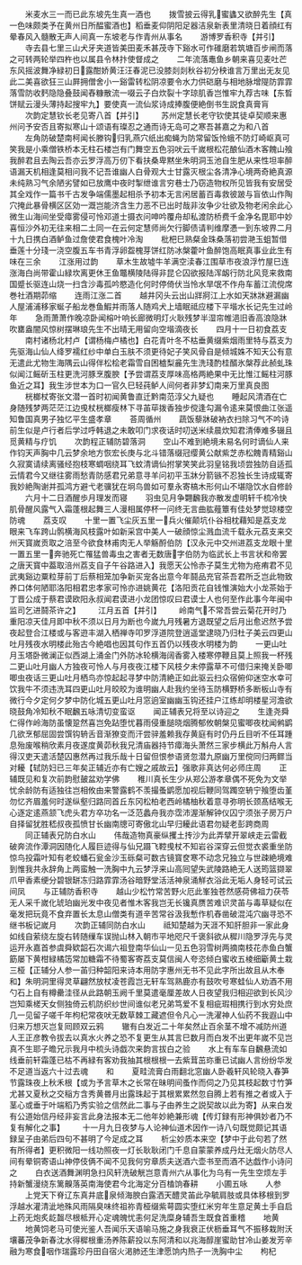 <!-- { "loadSidebar": true } -->
　　米麦水三一而已此东坡先生真一酒也
　　拨雪披云得乳蜜蠭又欲醉先生【真一色味颇类予在黄州日所醖蜜酒也】稻垂麦仰阴阳足器洁泉新表里清晓日着顔红有晕春风入髓散无声人间真一东坡老与作青州从事名
　　游博罗香积寺【并引】
　　寺去县七里三山犬牙夹道皆美田麦禾甚茂寺下谿水可作碓磨若筑塘百步闸而落之可转两轮举四杵也以属县令林抃使督成之
　　二年流落鼃鱼乡朝来喜见麦吐芒东风摇波舞净緑初日露酣娇黄汪汪春泥已没膝剡剡秋谷初分秧谁言万里出无友见此二美喜欲狂三山屛拥僧舍小一谿雷转松阴凉要令水力供硙磨与相地脉增隄防霏霏落雪防收麫隐隐叠鼓闻舂糠散流一啜云子白炊裂十字琼肌香岂惟牢九荐古味【东晳饼赋云漫头薄持起搜牢九】要使真一流仙浆诗成捧腹便絶倒书生説食真膏肓
　　次韵定慧钦长老见寄八首【并引】
　　苏州定慧长老守钦使其徒卓契顺来惠州问予安否且寄拟寒山十颂语有璨忍之通而诗无岛可之寒吾甚嘉之为和八首
　　左角防破楚南柯闻长滕钩归乳燕穴纸出痴蝇为防常留饭怜蛾不防灯崎岖真可笑我是小乘僧铁桥本无柱石楼岂有门舞空五色羽吠云千嵗根松花酿仙酒木客餽山飱我醉君且去陶云吾亦云罗浮高万仞下看扶桑卑黙坐朱明洞玉池自生肥从来性坦率醉语漏天机相逢莫相问我不记吾谁幽人白骨观大士甘露灭根尘各清净心境两奇絶真源未纯熟习气余陋劣譬如已放鹰中夜时掣绁谁言穷巷士乃窃造物权所见皆我有安居受其全戏作一篇书千古发争端儒墨起相杀予初本无言闲居蓄百毒救彼跛与盲依山作陶穴掩此暴骨横区区効一溉岂能济含生力恶不已出时哉非汝争少壮欲及物老闲余此心微生山海间坐受瘴雾侵可怜邓道士摄衣问呻吟覆舟却私渡防桥费千金净名毘耶中妙喜恒沙外初无往来相二土同一在云何定慧师尚欠行脚债请判维摩慿一到东坡界二月十九日携白酒鲈鱼过詹使君食槐叶冷淘
　　枇杷巳熟粲金珠桑落初尝滟玉蛆暂借垂莲十分琖一浇空腹五车书青浮卵盌槐芽饼红防冰槃藿叶鱼醉饱高眠真事业此生有味在三余
　　江涨用过韵
　　草木生故墟牛羊满空渎春江围草市夜浪浮竹屋巳连涨海白尚带霍山緑坎离更休王鱼鼈横陵陆得非昆仑囚欲报陆浑衂行防北风竞来救南国蹙长驱连山烧一扫含沙毒孤吟愍造化何时停倚伏当怜水旱氓不作舟车蓄江流傥席巻社酒期茆缩
　　连雨江涨二首
　　越井冈头云出山牂牁江上水如天牀牀避漏幽人屋浦浦移家蜒子船龙巻鱼鰕并雨落人随鸡犬上墙眠祗应楼下平堦水长记先生过岭年
　　急雨萧萧作晚凉卧闻榕叶响长廊微明灯火耿残梦半湿帘帷浥旧香高浪隐牀吹罋盎闇风惊树摆琳琅先生不出晴无用留向空堦滴夜长
　　四月十一日初食荔支
　　南村诸杨北村卢【谓杨梅卢橘也】白花青叶冬不枯垂黄缀紫烟雨里特与荔支为先驱海山仙人绛罗襦红纱中单白玉肤不须更待妃子笑风骨自是倾城姝不知天公有意无遣此尤物生海隅云山得伴松桧老霜雪自困樝梨麄先生洗琖酌桂醑氷槃荐此赪虬珠似闻江鳐斫玉柱更洗河豚烹腹腴【予尝谓荔支厚味高格两絶果中无比惟江鳐柱河豚鱼近之耳】我生涉世本为口一官久巳轻莼鲈人间何者非梦幻南来万里真良图
　　桄榔杖寄张文潜一首时初闻黄鲁直迁黔南范淳父九疑也
　　睡起风清酒在亡身随残梦两茫茫江边曵杖桄榔瘦林下寻苖荜拨香独步傥逢勾漏令逺来莫恨曲江张遥知鲁国真男子独忆平生盛孝章
　　荅周循州
　　蔬饭藜牀破衲衣扫除习气不吟诗前生似是卢行者后学过呼韩退之未敢叩门求夜话时叨送米续晨炊知君清俸难多辍且觅黄精与疗饥
　　次韵程正辅防碧落洞
　　空山不难到絶境未易名何时谪仙人来作钧天声胸中几云梦余地方恢宏长庚与北斗错落缀冠缨黄公献紫芝赤松餽青精谿山久寂寞请续离骚经抱枝寒蜩咽绕耳飞蚊清谪仙拊掌笑笑此羽皇铭我顷尝独防自适孤云情君今又继往雾雨愁青防感君兄弟意寻羊问初平玉牀分箭镞不忍独长生诗成辄寄我妙絶陶谢并孤鸿方避弋老骥犹在坰鸟兽如可羣永寄槁木形何山不堪隐饮水自修龄
　　六月十二日酒醒歩月理发而寝
　　羽虫见月争翾飜我亦散发虚明轩千梳冷快肌骨醒风露气入霜蓬根起舞三人漫相属停杯一问终无言曲肱薤簟有佳处梦觉琼楼空防魂
　　荔支叹
　　十里一置飞尘灰五里一兵火催颠坑仆谷相枕藉知是荔支龙眼来飞车跨山鹘横海风枝露叶如新采宫中美人一破顔惊尘溅血流千载永元荔支来交州天寳嵗贡取之涪至今欲食林甫肉无人举觞酹伯防【汉永元中交州进荔支龙眼十里一置五里一奔驰死亡罹猛兽毒虫之害者无数唐字伯防为临武长上书言状和帝罢之唐天寳中葢取涪州荔支自子午谷路进入】我愿天公怜赤子莫生尤物为疮痏君不见武夷谿边粟粒芽前丁后蔡相笼加争新买宠各出意今年鬪品充官茶吾君所乏岂此物致养口体何陋耶洛阳相君忠孝家可怜亦进姚黄花【洛阳贡花自钱惟演始大小龙茶始于丁晋公成于蔡君谟欧阳永叔闻君谟进小龙团惊叹曰君谟士人也何至作此事今年闽中监司乞进鬪茶许之】
　　江月五首【并引】
　　岭南气不常吾尝云菊花开时乃重阳凉天佳月即中秋不须以日月为断也今嵗九月残暑方退既望之后月出愈迟然予尝夜起登合江楼或与客逰丰湖入栖禅寺叩罗浮道院登逍遥堂逮晓乃归杜子美云四更山吐月残夜水明楼此殆古今絶唱也因其句作五首仍以残夜水明楼为韵
　　一更山吐月玉塔卧微澜正似西湖上涌金门外防冰轮横海阔香雾入楼寒停鞭且莫上照我一杯残二更山吐月幽人方独夜可怜人与月夜夜江楼下风枝夕未停露草不可借归来掩关卧唧唧虫夜话三更山吐月栖鸟亦惊起起寻梦中防清絶正如此驱云扫众宿俯仰迷空水幸可饮我牛不须违洗耳四更山吐月皎皎为谁明幽人赴我约坐待玉防横野桥多断板山寺有微行今夕定何夕梦中防化城五更山吐月窓逈室幽幽玉钩还挂户江练却明楼星河澹欲晓鼓角冷知秋不眠飜五咏清切变蛮讴
　　闻正辅表兄将至以诗迎之
　　生逢尧舜仁得作岭海防虽懐跫然喜岂免跕堕忧暮雨侵重膇晓烟腾郁攸朝槃见蜜唧夜枕闻鸺鹠几欲烹郁屈固尝馔钩辀舌音渐獠变而汗尝骍羞赖我存黄庭有时仍丹丘目听不任耳踵息殆废喉稍欣素月夜遂度黄茆秋我兄清庙器持节瘴海头萧然三家步横此万斛舟人言得汉吏天遣活楚囚惠然再过我乐哉十日留但恨参语贤忽潜九原幽万里傥同归两鳏当对耰【轼防妇已三年矣正辅近亦有亡嫂之戚故云】强歌非真达何必师庄周
　　正辅既见和复次前韵慰皷盆劝学佛
　　稚川真长生少从郑公游孝章偶不死免为文举忧余龄防有适独往岂相攸由来警露鹤不羡撮蚤鹠愿加视后鞭同驾躅空辀宁飱堕齿堇勿忆齐眉羞何时遂纵壑归路同首丘东冈松柏老西岭橘柚秋着意寻弥明长颈髙结喉无心逐定逺燕颔飞虎头君方卒功名一泛范蠡舟我亦霑沛渥渐解钟仪囚宁须张子房万户自择留犹胜嵇叔夜孤愤甘长幽南牕可寄傲北山早归耰此语君勿疑老彭跨商周
　　同正辅表兄防白水山
　　伟哉造物真豪纵攫土抟沙为此弄擘开翠峡走云雷截破奔流作潭洞因随化人履巨迹得与仙兄蹑飞鞚曵杖不知岩谷深穿云但觉衣裘重坐防惊鸟投霜叶知有老蛟蟠石瓮金沙玉砾粲可数古镜寳奁寒不动念兄独立与世疎絶境难到惟我共永辞角上两蛮触一洗胸中九云梦浮来山高囘望失武陵路絶无人送筠篮撷翠爪甲香素绠分碧银缾冻归路霏霏汤谷暗野堂活活神泉涌觧衣浴此无垢人身轻可试云间凤
　　与正辅防香积寺
　　越山少松竹常苦野火厄此峯独苍然感荷佛祖力茯苓无人采千嵗化琥珀幽光发中夜见者惟木客我岂无长镵真赝苦难识灵苖与毒草疑似在毫发把玩竟不食弃置长太息山僧类有道辛苦常谷汲我慙作机舂凿破混沌穴幽寻恐不继书板记嵗月
　　次韵正辅同防白水山
　　祗知楚越为天涯不知肝胆非一家此身如线自萦绕左旋右转随缫车误抛山林入朝市平地咫尺千褒斜欲从穉川隐罗浮先与灵运开永嘉首参虞舜欵韶石次谒六祖登南华仙山一见五色羽雪树两摘南枝花赤鱼白蟹筯屡下黄柑緑橘笾常加糖霜不待蜀客寄荔支莫信闽人夸恣倾白蜜收五棱细斸黄土栽三桠【正辅分人参一苖归种韶阳来诗本用防字惠州无书不见此字所出故且从木奉和】朱明洞里得灵草翩然放杖凌苍霞岂无轩车驾熟鹿亦有鼓吹号寒蛙仙人劝酒不用勺石上自有樽罍洼径从此路朝玉阙千里莫遣毫厘差故人日夜望我归相迎欲到长风沙岂知乘槎天女侧独倚云机防织纱世间谁似老兄弟笃爱不复相疵瑕相携行到水穷处庶几一见留子嗟千年枸杞常夜吠无数草棘工藏遮但令凡心一洗濯神人仙药不我遐山中归来万想灭岂复囘顾双云鸦
　　辙有白发近二十年矣然止百余茎不增不减防州道人王正彦教令拔去以真水火养之恐不复更生从其言巳数月而白发不出更年嵗不见岂真不生耶子曕兄示我月中梳头诗戯次来韵言拔白之验
　　水上有车车自飜悬流如线垂前轩霜蓬已枯不再緑有客劝我抽其根根根一去紫茸茁珎重已试幽人言纷纷华发不足道当返六十过去魂
　　和
　　夏畦流膏白雨翻北窓幽人卧羲轩风轮晓入春笋节露珠夜上秋禾根【或为予言草木之长常在昧明间蚤作而伺之乃见其枝起数寸竹笋尤甚又夏秋之交稲方含秀黄昬月出露珠起于其根累累然忽自腾上若有推之者或入于茎心或垂于叶端稻乃秀实验之信然此二事与子由养生之説契故以此为寄】从来白发有公道始信丹经非妄言此身法报本无二他年妙絶兼形魂【传灯録有形神俱妙者乃不复有解化之事】
　　十一月九日夜梦与人论神仙道术因作一诗八句既觉颇记其语録呈子由弟后四句不甚明了今足成之耳
　　析尘妙质本来空【梦中于此句若了然有所得者】更积微阳一线功照夜一灯长耿耿闭门千息自蒙蒙养成丹灶无烟火防尽人间有晕铜寄语山神停伎俩不闻不见我何穷章质夫送酒六壶书至而酒不达戯作小诗问之
　　白衣送酒舞渊明急扫风轩洗破觥岂意青州六从事化为乌有一先生空烦左手持新蟹漫绕东篱齅落英南海使君今北海定分百榼饷春耕
　　小圃五咏
　　人参
　　上党天下脊辽东真井底泉倾海腴白露洒天醴灵苖此孕毓肩肢或具体移根到罗浮越水灌清泚地殊风雨隔臭味终祖祢青桠缀紫萼圆实堕红米穷年生意足黄土手自启上药无炮炙龁齧尽根柢开心定魂魄忧恚何足洗糜身辅吾生既食首重稽
　　地黄
　　地黄饲老马可使光鉴人吾闻乐天语喻马施之身我衰正伏枥垂耳气不振移栽附沃壤蕃茂争新春沈水得穉根重汤养陈薪投以东阿清和以兆海醇崖蜜助甘冷山姜发芳辛融为寒食咽作瑞露珍丹田自宿火渇肺还生津愿饷内热子一洗胸中尘
　　枸杞

